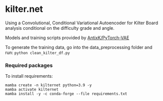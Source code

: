 # kilter.net

Using a Convolutional, Conditional Variational Autoencoder for Kilter Board analysis conditional on the difficulty grade and angle.

Models and training scripts provided by [AntixK/PyTorch-VAE](https://github.com/AntixK/PyTorch-VAE)


To generate the training data, go into the data_preprocessing folder and run: `python clean_kilter_df.py`

### Required packages
To install requirements:
```
mamba create -n kilternet python=3.9 -y
mamba activate kilternet
mamba install -y -c conda-forge --file requirements.txt
```

